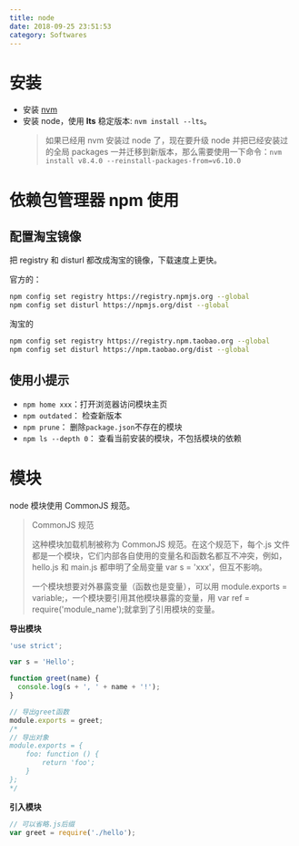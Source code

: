 ```yaml
---
title: node
date: 2018-09-25 23:51:53
category: Softwares
---
```


# 安装

- 安装 [nvm](https://github.com/creationix/nvm)
- 安装 node，使用 **lts** 稳定版本: `nvm install --lts`。
  > 如果已经用 nvm 安装过 node 了，现在要升级 node 并把已经安装过的全局 packages 一并迁移到新版本，那么需要使用一下命令：`nvm install v8.4.0 --reinstall-packages-from=v6.10.0`

<!-- more -->

# 依赖包管理器 npm 使用

## 配置淘宝镜像

把 registry 和 disturl 都改成淘宝的镜像，下载速度上更快。

官方的：

```bash
npm config set registry https://registry.npmjs.org --global
npm config set disturl https://npmjs.org/dist --global
```

淘宝的

```bash
npm config set registry https://registry.npm.taobao.org --global
npm config set disturl https://npm.taobao.org/dist --global
```

## 使用小提示

- `npm home xxx`：打开浏览器访问模块主页
- `npm outdated`： 检查新版本
- `npm prune`： 删除`package.json`不存在的模块
- `npm ls --depth 0`： 查看当前安装的模块，不包括模块的依赖

# 模块

node 模块使用 CommonJS 规范。

> CommonJS 规范
>
> 这种模块加载机制被称为 CommonJS 规范。在这个规范下，每个.js 文件都是一个模块，它们内部各自使用的变量名和函数名都互不冲突，例如，hello.js 和 main.js 都申明了全局变量 var s = 'xxx'，但互不影响。
>
> 一个模块想要对外暴露变量（函数也是变量），可以用 module.exports = variable;，一个模块要引用其他模块暴露的变量，用 var ref = require('module_name');就拿到了引用模块的变量。

**导出模块**

```javascript
'use strict';

var s = 'Hello';

function greet(name) {
  console.log(s + ', ' + name + '!');
}

// 导出greet函数
module.exports = greet;
/*
// 导出对象
module.exports = {
    foo: function () { 
        return 'foo'; 
    }
};
*/
```

**引入模块**

```javascript
// 可以省略.js后缀
var greet = require('./hello');
```
